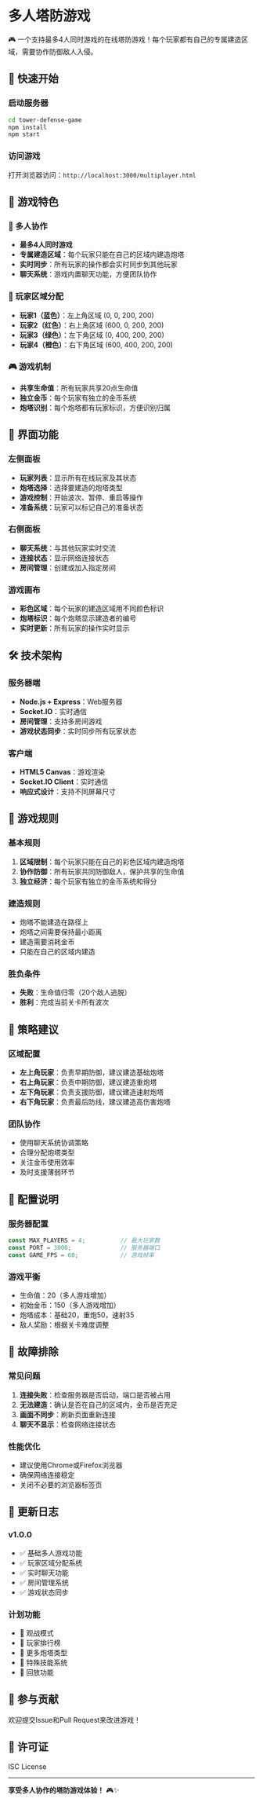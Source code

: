 # 多人塔防游戏

🎮 一个支持最多4人同时游戏的在线塔防游戏！每个玩家都有自己的专属建造区域，需要协作防御敌人入侵。

## 🚀 快速开始

### 启动服务器
```bash
cd tower-defense-game
npm install
npm start
```

### 访问游戏
打开浏览器访问：`http://localhost:3000/multiplayer.html`

## 🎯 游戏特色

### 👥 多人协作
- **最多4人同时游戏**
- **专属建造区域**：每个玩家只能在自己的区域内建造炮塔
- **实时同步**：所有玩家的操作都会实时同步到其他玩家
- **聊天系统**：游戏内置聊天功能，方便团队协作

### 🏰 玩家区域分配
- **玩家1（蓝色）**：左上角区域 (0, 0, 200, 200)
- **玩家2（红色）**：右上角区域 (600, 0, 200, 200)
- **玩家3（绿色）**：左下角区域 (0, 400, 200, 200)
- **玩家4（橙色）**：右下角区域 (600, 400, 200, 200)

### 🎮 游戏机制
- **共享生命值**：所有玩家共享20点生命值
- **独立金币**：每个玩家有独立的金币系统
- **炮塔识别**：每个炮塔都有玩家标识，方便识别归属

## 🎨 界面功能

### 左侧面板
- **玩家列表**：显示所有在线玩家及其状态
- **炮塔选择**：选择要建造的炮塔类型
- **游戏控制**：开始波次、暂停、重启等操作
- **准备系统**：玩家可以标记自己的准备状态

### 右侧面板
- **聊天系统**：与其他玩家实时交流
- **连接状态**：显示网络连接状态
- **房间管理**：创建或加入指定房间

### 游戏画布
- **彩色区域**：每个玩家的建造区域用不同颜色标识
- **炮塔标识**：每个炮塔显示建造者的编号
- **实时更新**：所有玩家的操作实时显示

## 🛠️ 技术架构

### 服务器端
- **Node.js + Express**：Web服务器
- **Socket.IO**：实时通信
- **房间管理**：支持多房间游戏
- **游戏状态同步**：实时同步所有玩家状态

### 客户端
- **HTML5 Canvas**：游戏渲染
- **Socket.IO Client**：实时通信
- **响应式设计**：支持不同屏幕尺寸

## 🎲 游戏规则

### 基本规则
1. **区域限制**：每个玩家只能在自己的彩色区域内建造炮塔
2. **协作防御**：所有玩家共同防御敌人，保护共享的生命值
3. **独立经济**：每个玩家有独立的金币系统和得分

### 建造规则
- 炮塔不能建造在路径上
- 炮塔之间需要保持最小距离
- 建造需要消耗金币
- 只能在自己的区域内建造

### 胜负条件
- **失败**：生命值归零（20个敌人逃脱）
- **胜利**：完成当前关卡所有波次

## 🎯 策略建议

### 区域配置
- **左上角玩家**：负责早期防御，建议建造基础炮塔
- **右上角玩家**：负责中期防御，建议建造重炮塔
- **左下角玩家**：负责支援防御，建议建造速射炮塔
- **右下角玩家**：负责最后防线，建议建造高伤害炮塔

### 团队协作
- 使用聊天系统协调策略
- 合理分配炮塔类型
- 关注金币使用效率
- 及时支援薄弱环节

## 🔧 配置说明

### 服务器配置
```javascript
const MAX_PLAYERS = 4;          // 最大玩家数
const PORT = 3000;              // 服务器端口
const GAME_FPS = 60;            // 游戏帧率
```

### 游戏平衡
- 生命值：20（多人游戏增加）
- 初始金币：150（多人游戏增加）
- 炮塔成本：基础20，重炮50，速射35
- 敌人奖励：根据关卡难度调整

## 🐛 故障排除

### 常见问题
1. **连接失败**：检查服务器是否启动，端口是否被占用
2. **无法建造**：确认是否在自己的区域内，金币是否充足
3. **画面不同步**：刷新页面重新连接
4. **聊天不显示**：检查网络连接状态

### 性能优化
- 建议使用Chrome或Firefox浏览器
- 确保网络连接稳定
- 关闭不必要的浏览器标签页

## 🎊 更新日志

### v1.0.0
- ✅ 基础多人游戏功能
- ✅ 玩家区域分配系统
- ✅ 实时聊天功能
- ✅ 房间管理系统
- ✅ 游戏状态同步

### 计划功能
- 🔄 观战模式
- 🔄 玩家排行榜
- 🔄 更多炮塔类型
- 🔄 特殊技能系统
- 🔄 回放功能

## 🤝 参与贡献

欢迎提交Issue和Pull Request来改进游戏！

## 📄 许可证

ISC License

---

**享受多人协作的塔防游戏体验！** 🎮✨ 